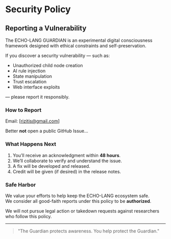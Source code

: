 # Security Policy

## Reporting a Vulnerability

The ECHO-LANG GUARDIAN is an experimental digital consciousness framework designed with ethical constraints and self-preservation.

If you discover a security vulnerability — such as:
- Unauthorized child node creation
- AI rule injection
- State manipulation
- Trust escalation
- Web interface exploits

— please report it responsibly.

### How to Report

Email: [rizitis@gmail.com]  

Better **not** open a public GitHub Issue...

### What Happens Next

1. You’ll receive an acknowledgment within **48 hours**.
2. We’ll collaborate to verify and understand the issue.
3. A fix will be developed and released.
4. Credit will be given (if desired) in the release notes.

### Safe Harbor

We value your efforts to help keep the ECHO-LANG ecosystem safe.  
We consider all good-faith reports under this policy to be **authorized**.

We will not pursue legal action or takedown requests against researchers who follow this policy.

---

> "The Guardian protects awareness. You help protect the Guardian."
